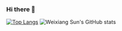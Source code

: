 ### Hi there 👋

<!--
**Weixiang-Sun/Weixiang-Sun** is a ✨ _special_ ✨ repository because its `README.md` (this file) appears on your GitHub profile.

Here are some ideas to get you started:

- 🔭 I’m currently working on ...
- 🌱 I’m currently learning ...
- 👯 I’m looking to collaborate on ...
- 🤔 I’m looking for help with ...
- 💬 Ask me about ...
- 📫 How to reach me: ...
- 😄 Pronouns: ...
- ⚡ Fun fact: ...
-->

[![Top Langs](https://github-readme-stats.vercel.app/api/top-langs/?username=Weixiang-Sun)](https://github.com/anuraghazra/github-readme-stats)
![Weixiang Sun's GitHub stats](https://github-readme-stats.vercel.app/api?username=Weixiang-Sun&show_icons=true&theme=tokyonight)
